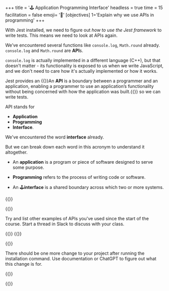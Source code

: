 +++
title = '🕹️ Application Programming Interface'
headless = true
time = 15
facilitation = false
emoji= '🧩'
[objectives]
    1='Explain why we use APIs in programming'
+++

With Jest installed, we need to figure out _how to use the Jest framework_ to write tests. This means we need to look at APIs again.

We’ve encountered several functions like `console.log`, `Math.round` already.
`console.log` and `Math.round` are **API**s.

`console.log` is actually implemented in a different language (C++), but that doesn't matter - its functionality is exposed to us when we write JavaScript, and we don't need to care how it's actually implemented or how it works.

Jest provides an {{<tooltip title="API">}}An **API** is a boundary between a programmer and an application, enabling a programmer to use an application’s functionality without being concerned with how the application was built.{{</tooltip>}} so we can write tests.

API stands for

- **Application**
- **Programming**
- **Interface**.

We've encountered the word **interface** already.

But we can break down each word in this acronym to understand it altogether.

- An **application** is a program or piece of software designed to serve some purpose.

- **Programming** refers to the process of writing code or software.

- An 🕹️**interface** is a shared boundary across which two or more systems.

{{<tabs name="exercises">}}

{{<tab name="Exercise 1">}}

Try and list other examples of APIs you've used since the start of the course. Start a thread in Slack to discuss with your class.

{{</note>}}
{{</tab>}}

{{<tab name="🔍 Figure it out">}}

There should be one more change to your project after running the installation command. Use documentation or ChatGPT to figure out what this change is for.

{{</tab>}}

{{</tabs>}}

